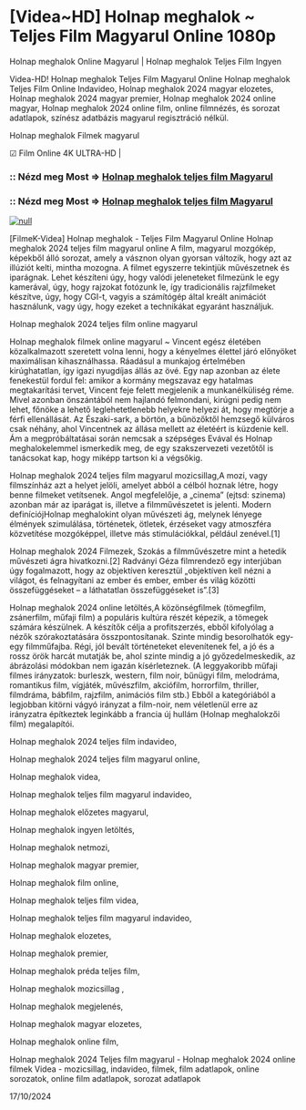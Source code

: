 # [Videa~HD] Holnap meghalok ~ Teljes Film Magyarul Online 1080p

Holnap meghalok Online Magyarul | Holnap meghalok Teljes Film Ingyen

Videa-HD! Holnap meghalok Teljes Film Magyarul Online Holnap meghalok Teljes Film Online Indavideo, Holnap meghalok 2024 magyar elozetes, Holnap meghalok 2024 magyar premier, Holnap meghalok 2024 online magyar, Holnap meghalok 2024 online film, online filmnézés, és sorozat adatlapok, színész adatbázis magyarul regisztráció nélkül.

Holnap meghalok Filmek magyarul

☑ Film Online 4K ULTRA-HD |

### :: Nézd meg Most => [Holnap meghalok teljes film Magyarul](https://t.co/4rWMduLeSp)

### :: Nézd meg Most => [Holnap meghalok teljes film Magyarul](https://t.co/4rWMduLeSp)

[![null](https://static.wixstatic.com/media/855a25_043b5abeb4ae4d35ac003198e7fe56ed~mv2.gif)](https://t.co/4rWMduLeSp)

[FilmeK-Videa] Holnap meghalok - Teljes Film Magyarul Online Holnap meghalok 2024 teljes film magyarul online A film, magyarul mozgókép, képekből álló sorozat, amely a vásznon olyan gyorsan változik, hogy azt az illúziót kelti, mintha mozogna. A filmet egyszerre tekintjük művészetnek és iparágnak. Lehet készíteni úgy, hogy valódi jeleneteket filmezünk le egy kamerával, úgy, hogy rajzokat fotózunk le, így tradicionális rajzfilmeket készítve, úgy, hogy CGI-t, vagyis a számítógép által kreált animációt használunk, vagy úgy, hogy ezeket a technikákat egyaránt használjuk.

Holnap meghalok 2024 teljes film online magyarul

Holnap meghalok filmek online magyarul ~ Vincent egész életében közalkalmazott szeretett volna lenni, hogy a kényelmes élettel járó előnyöket maximálisan kihasználhassa. Ráadásul a munkajog értelmében kirúghatatlan, így igazi nyugdíjas állás az övé. Egy nap azonban az élete fenekestül fordul fel: amikor a kormány megszavaz egy hatalmas megtakarítási tervet, Vincent feje felett megjelenik a munkanélküliség réme. Mivel azonban önszántából nem hajlandó felmondani, kirúgni pedig nem lehet, főnöke a lehető leglehetetlenebb helyekre helyezi át, hogy megtörje a férfi ellenállását. Az Északi-sark, a börtön, a bűnözőktől hemzsegő külváros csak néhány, ahol Vincentnek az állása mellett az életéért is küzdenie kell. Ám a megpróbáltatásai során nemcsak a szépséges Evával és Holnap meghalokelemmel ismerkedik meg, de egy szakszervezeti vezetőtől is tanácsokat kap, hogy miképp tartson ki a végsőkig.

Holnap meghalok 2024 teljes film magyarul mozicsillag,A mozi, vagy filmszínház azt a helyet jelöli, amelyet abból a célból hoznak létre, hogy benne filmeket vetítsenek. Angol megfelelője, a „cinema” (ejtsd: szinema) azonban már az iparágat is, illetve a filmművészetet is jelenti. Modern definíciójHolnap meghalokint olyan művészeti ág, melynek lényege élmények szimulálása, történetek, ötletek, érzéseket vagy atmoszféra közvetítése mozgóképpel, illetve más stimulációkkal, például zenével.[1]

Holnap meghalok 2024 Filmezek, Szokás a filmművészetre mint a hetedik művészeti ágra hivatkozni.[2] Radványi Géza filmrendező egy interjúban úgy fogalmazott, hogy az objektíven keresztül „objektíven kell nézni a világot, és felnagyítani az ember és ember, ember és világ közötti összefüggéseket – a láthatatlan összefüggéseket is”.[3]

Holnap meghalok 2024 online letöltés,A közönségfilmek (tömegfilm, zsánerfilm, műfaji film) a populáris kultúra részét képezik, a tömegek számára készülnek. A készítők célja a profitszerzés, ebből kifolyólag a nézők szórakoztatására összpontosítanak. Szinte mindig besorolhatók egy-egy filmműfajba. Régi, jól bevált történeteket elevenítenek fel, a jó és a rossz örök harcát mutatják be, ahol szinte mindig a jó győzedelmeskedik, az ábrázolási módokban nem igazán kísérleteznek. (A leggyakoribb műfaji filmes irányzatok: burleszk, western, film noir, bűnügyi film, melodráma, romantikus film, vígjáték, művészfilm, akciófilm, horrorfilm, thriller, filmdráma, bábfilm, rajzfilm, animációs film stb.) Ebből a kategóriából a legjobban kitörni vágyó irányzat a film-noir, nem véletlenül erre az irányzatra építkeztek leginkább a francia új hullám (Holnap meghalokzői film) megalapítói.

Holnap meghalok 2024 teljes film indavideo,

Holnap meghalok 2024 teljes film magyarul online,

Holnap meghalok videa,

Holnap meghalok teljes film magyarul indavideo,

Holnap meghalok előzetes magyarul,

Holnap meghalok ingyen letöltés,

Holnap meghalok netmozi,

Holnap meghalok magyar premier,

Holnap meghalok film online,

Holnap meghalok teljes film videa,

Holnap meghalok teljes film magyarul indavideo,

Holnap meghalok elozetes,

Holnap meghalok premier,

Holnap meghalok préda teljes film,

Holnap meghalok mozicsillag ,

Holnap meghalok megjelenés,

Holnap meghalok magyar elozetes,

Holnap meghalok online film,

Holnap meghalok 2024 Teljes film magyarul - Holnap meghalok 2024 online filmek Videa - mozicsillag, indavideo, filmek, film adatlapok, online sorozatok, online film adatlapok, sorozat adatlapok

17/10/2024
